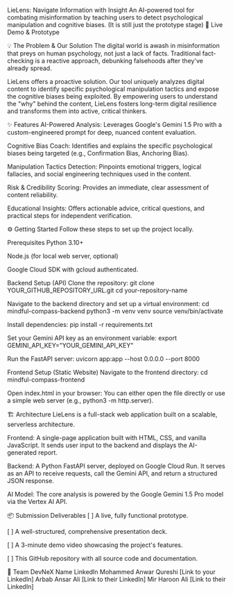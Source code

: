 LieLens: Navigate Information with Insight
An AI-powered tool for combating misinformation by teaching users to detect psychological manipulation and cognitive biases.
(It is still just the prototype stage)
🚀 Live Demo & Prototype




💡 The Problem & Our Solution
The digital world is awash in misinformation that preys on human psychology, not just a lack of facts. Traditional fact-checking is a reactive approach, debunking falsehoods after they've already spread.

LieLens offers a proactive solution. Our tool uniquely analyzes digital content to identify specific psychological manipulation tactics and expose the cognitive biases being exploited. By empowering users to understand the "why" behind the content, LieLens fosters long-term digital resilience and transforms them into active, critical thinkers.

✨ Features
AI-Powered Analysis: Leverages Google's Gemini 1.5 Pro with a custom-engineered prompt for deep, nuanced content evaluation.

Cognitive Bias Coach: Identifies and explains the specific psychological biases being targeted (e.g., Confirmation Bias, Anchoring Bias).

Manipulation Tactics Detection: Pinpoints emotional triggers, logical fallacies, and social engineering techniques used in the content.

Risk & Credibility Scoring: Provides an immediate, clear assessment of content reliability.

Educational Insights: Offers actionable advice, critical questions, and practical steps for independent verification.

⚙️ Getting Started
Follow these steps to set up the project locally.

Prerequisites
Python 3.10+

Node.js (for local web server, optional)

Google Cloud SDK with gcloud authenticated.

Backend Setup (API)
Clone the repository:
git clone YOUR_GITHUB_REPOSITORY_URL.git
cd your-repository-name

Navigate to the backend directory and set up a virtual environment:
cd mindful-compass-backend
python3 -m venv venv
source venv/bin/activate

Install dependencies:
pip install -r requirements.txt

Set your Gemini API key as an environment variable:
export GEMINI_API_KEY="YOUR_GEMINI_API_KEY"

Run the FastAPI server:
uvicorn app:app --host 0.0.0.0 --port 8000

Frontend Setup (Static Website)
Navigate to the frontend directory:
cd mindful-compass-frontend

Open index.html in your browser: You can either open the file directly or use a simple web server (e.g., python3 -m http.server).

🏗️ Architecture
LieLens is a full-stack web application built on a scalable, serverless architecture.

Frontend: A single-page application built with HTML, CSS, and vanilla JavaScript. It sends user input to the backend and displays the AI-generated report.

Backend: A Python FastAPI server, deployed on Google Cloud Run. It serves as an API to receive requests, call the Gemini API, and return a structured JSON response.

AI Model: The core analysis is powered by the Google Gemini 1.5 Pro model via the Vertex AI API.

📦 Submission Deliverables
[ ] A live, fully functional prototype.

[ ] A well-structured, comprehensive presentation deck.

[ ] A 3-minute demo video showcasing the project's features.

[ ] This GitHub repository with all source code and documentation.

🤝 Team DevNeX
Name	                		LinkedIn
Mohammed Anwar Qureshi      	[Link to your LinkedIn]
Arbab Ansar Ali	                [Link to their LinkedIn]
Mir Haroon Ali	            	[Link to their LinkedIn]